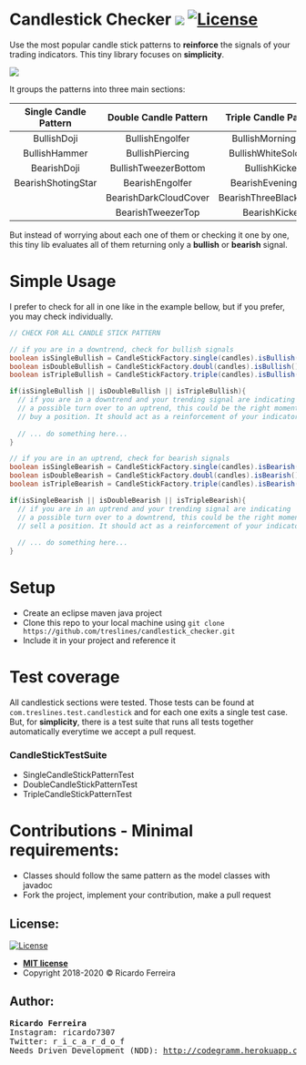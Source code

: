 # Candlestick Checker ![](https://travis-ci.org/treslines/candlestick_checker.svg?branch=master) [![License](http://img.shields.io/:license-mit-blue.svg?style=flat-square)](http://badges.mit-license.org)
Use the most popular candle stick patterns to **reinforce** the signals of your trading indicators.
This tiny library focuses on **simplicity**. 

<p align="left">
  <img src="https://github.com/treslines/candlestick_checker/blob/master/candles.png">
</p>

It groups the patterns into three main sections:

| **Single Candle Pattern** | **Double Candle Pattern**| **Triple Candle Pattern** |
| :---:         |     :---:      |          :---: |
| BullishDoji   | BullishEngolfer     | BullishMorningStar    |
| BullishHammer    | BullishPiercing       | BullishWhiteSoldiers      |
| BearishDoji    | BullishTweezerBottom       | BullishKicker     |
| BearishShotingStar    | BearishEngolfer       | BearishEveningStar      |
|     | BearishDarkCloudCover       | BearishThreeBlackCrows      |
|     | BearishTweezerTop       | BearishKicker      |


But instead of worrying about each one of them or checking it one by one, this tiny lib evaluates all of them returning only a **bullish** or **bearish** signal.

# Simple Usage
I prefer to check for all in one like in the example bellow, but if you prefer, you may check individually.
```java
// CHECK FOR ALL CANDLE STICK PATTERN

// if you are in a downtrend, check for bullish signals
boolean isSingleBullish = CandleStickFactory.single(candles).isBullish();
boolean isDoubleBullish = CandleStickFactory.doubl(candles).isBullish();
boolean isTripleBullish = CandleStickFactory.triple(candles).isBullish();

if(isSingleBullish || isDoubleBullish || isTripleBullish){
  // if you are in a downtrend and your trending signal are indicating
  // a possible turn over to an uptrend, this could be the right moment to 
  // buy a position. It should act as a reinforcement of your indicators
  
  // ... do something here...
}

// if you are in an uptrend, check for bearish signals
boolean isSingleBearish = CandleStickFactory.single(candles).isBearish();
boolean isDoubleBearish = CandleStickFactory.doubl(candles).isBearish();
boolean isTripleBearish = CandleStickFactory.triple(candles).isBearish();

if(isSingleBearish || isDoubleBearish || isTripleBearish){
  // if you are in an uptrend and your trending signal are indicating
  // a possible turn over to a downtrend, this could be the right moment to 
  // sell a position. It should act as a reinforcement of your indicators
  
  // ... do something here...
}
```

# Setup
- Create an eclipse maven java project
- Clone this repo to your local machine using `git clone https://github.com/treslines/candlestick_checker.git`
- Include it in your project and reference it

# Test coverage
All candlestick sections were tested. Those tests can be found at `com.treslines.test.candlestick` and for each one exits a  single test case. But, for **simplicity**, there is a test suite that runs all tests together automatically everytime we accept a pull request.

### CandleStickTestSuite
- SingleCandleStickPatternTest
- DoubleCandleStickPatternTest
- TripleCandleStickPatternTest

# Contributions - Minimal requirements:
  - Classes should follow the same pattern as the model classes with javadoc
  - Fork the project, implement your contribution, make a pull request

## License:
[![License](http://img.shields.io/:license-mit-blue.svg?style=flat-square)](http://badges.mit-license.org)
- **[MIT license](http://opensource.org/licenses/mit-license.php)**
- Copyright 2018-2020 © Ricardo Ferreira

## Author:
<pre>
<b>Ricardo Ferreira</b>
Instagram: ricardo7307
Twitter: r_i_c_a_r_d_o_f
Needs Driven Development (NDD): <a href="http://codegramm.herokuapp.com/index.html">http://codegramm.herokuapp.com/index.html</a>
</pre>
